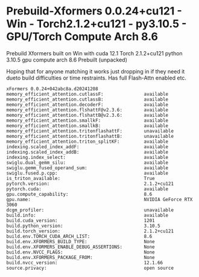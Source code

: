 # Prebuild-Xformers 0.0.24+cu121 - Win - Torch2.1.2+cu121 - py3.10.5 - GPU/Torch Compute Arch 8.6
Prebuild Xformers built on Win with cuda 12.1 Torch 2.1.2+cu121 python 3.10.5 gpu compute arch  8.6 Prebuilt (unpacked)

Hoping that for anyone matching it works just dropping in if they need it dueto build difficulties or time restraints. 
Has full Flash-Attn enabled etc.

```
xFormers 0.0.24+042abc8a.d20241208
memory_efficient_attention.cutlassF:               available
memory_efficient_attention.cutlassB:               available
memory_efficient_attention.decoderF:               available
memory_efficient_attention.flshattF@v2.3.6:        available
memory_efficient_attention.flshattB@v2.3.6:        available
memory_efficient_attention.smallkF:                available
memory_efficient_attention.smallkB:                available
memory_efficient_attention.tritonflashattF:        unavailable
memory_efficient_attention.tritonflashattB:        unavailable
memory_efficient_attention.triton_splitKF:         available
indexing.scaled_index_addF:                        available
indexing.scaled_index_addB:                        available
indexing.index_select:                             available
swiglu.dual_gemm_silu:                             available
swiglu.gemm_fused_operand_sum:                     available
swiglu.fused.p.cpp:                                available
is_triton_available:                               True
pytorch.version:                                   2.1.2+cu121
pytorch.cuda:                                      available
gpu.compute_capability:                            8.6
gpu.name:                                          NVIDIA GeForce RTX 3060
dcgm_profiler:                                     unavailable
build.info:                                        available
build.cuda_version:                                1201
build.python_version:                              3.10.5
build.torch_version:                               2.1.2+cu121
build.env.TORCH_CUDA_ARCH_LIST:                    8.6
build.env.XFORMERS_BUILD_TYPE:                     None
build.env.XFORMERS_ENABLE_DEBUG_ASSERTIONS:        None
build.env.NVCC_FLAGS:                              None
build.env.XFORMERS_PACKAGE_FROM:                   None
build.nvcc_version:                                12.1.66
source.privacy:                                    open source
```
